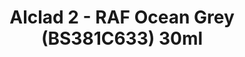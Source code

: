 ---
layout: product
title: "Alclad 2 - RAF Ocean Grey (BS381C633) 30ml"
price: "TBA" 
desc: "Metalizer boja"
img_path: "/assets/img/ALCE004.jpg"
brand: "N/A"
available: false
special_offer: false
new: false
soon: false
cat: "040000"
subcat: "040300"
subsubcat: "0N/A"
sifra: "ALCE004"
popular: false
---